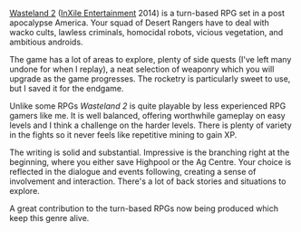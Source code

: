 [Wasteland 2](https://www.inxile-entertainment.com/wasteland2)
([InXile Entertainment](https://www.inxile-entertainment.com/) 2014) is a
turn-based RPG set in a post apocalypse America. Your squad of
Desert Rangers have to deal with wacko cults, lawless criminals,
homocidal robots, vicious vegetation, and ambitious androids.

The game has a lot of areas to explore, plenty of side quests (I've
left many undone for when I replay), a neat selection of weaponry
which you will upgrade as the game progresses. The rocketry is
particularly sweet to use, but I saved it for the endgame.

Unlike some RPGs *Wasteland 2* is quite playable by less
experienced RPG gamers like me. It is well balanced, offering
worthwhile gameplay on easy levels and I think a challenge on the
harder levels. There is plenty of variety in the fights so
it never feels like repetitive mining to gain XP.

The writing is solid and substantial. Impressive is the branching
right at the beginning, where you either save Highpool or the Ag
Centre. Your choice is reflected in the dialogue and events following,
creating a sense of involvement and interaction. There's a lot of
back stories and situations to explore.

A great contribution to the turn-based RPGs now being produced
which keep this genre alive.
